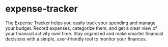 # expense-tracker
The Expense Tracker helps you easily track your spending and manage your budget. Record expenses, categorize them, and get a clear view of your financial activity over time. Stay organized and make smarter financial decisions with a simple, user-friendly tool to monitor your finances.

